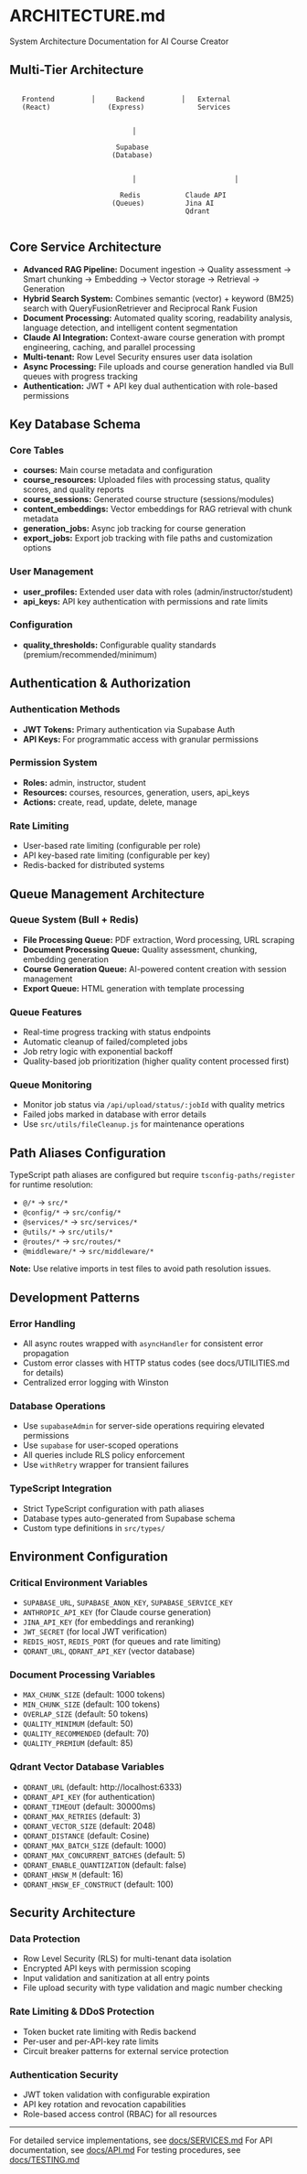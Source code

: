 # ARCHITECTURE.md

System Architecture Documentation for AI Course Creator

## Multi-Tier Architecture

```
                                                            
   Frontend         │     Backend         │   External      
   (React)              (Express)             Services      
                                                            
                                                      
                              │                        
                                                     
                          Supabase                   
                         (Database)                  
                                                     
                                                      
                              │                        │
                                                          
                           Redis           Claude API     
                         (Queues)          Jina AI        
                                           Qdrant         
                                                           
```

## Core Service Architecture

- **Advanced RAG Pipeline:** Document ingestion → Quality assessment → Smart chunking → Embedding → Vector storage → Retrieval → Generation
- **Hybrid Search System:** Combines semantic (vector) + keyword (BM25) search with QueryFusionRetriever and Reciprocal Rank Fusion
- **Document Processing:** Automated quality scoring, readability analysis, language detection, and intelligent content segmentation
- **Claude AI Integration:** Context-aware course generation with prompt engineering, caching, and parallel processing
- **Multi-tenant:** Row Level Security ensures user data isolation
- **Async Processing:** File uploads and course generation handled via Bull queues with progress tracking
- **Authentication:** JWT + API key dual authentication with role-based permissions

## Key Database Schema

### Core Tables
- **courses:** Main course metadata and configuration
- **course_resources:** Uploaded files with processing status, quality scores, and quality reports
- **course_sessions:** Generated course structure (sessions/modules)
- **content_embeddings:** Vector embeddings for RAG retrieval with chunk metadata
- **generation_jobs:** Async job tracking for course generation
- **export_jobs:** Export job tracking with file paths and customization options

### User Management
- **user_profiles:** Extended user data with roles (admin/instructor/student)
- **api_keys:** API key authentication with permissions and rate limits

### Configuration
- **quality_thresholds:** Configurable quality standards (premium/recommended/minimum)

## Authentication & Authorization

### Authentication Methods
- **JWT Tokens:** Primary authentication via Supabase Auth
- **API Keys:** For programmatic access with granular permissions

### Permission System
- **Roles:** admin, instructor, student
- **Resources:** courses, resources, generation, users, api_keys
- **Actions:** create, read, update, delete, manage

### Rate Limiting
- User-based rate limiting (configurable per role)
- API key-based rate limiting (configurable per key)
- Redis-backed for distributed systems

## Queue Management Architecture

### Queue System (Bull + Redis)
- **File Processing Queue:** PDF extraction, Word processing, URL scraping
- **Document Processing Queue:** Quality assessment, chunking, embedding generation
- **Course Generation Queue:** AI-powered content creation with session management
- **Export Queue:** HTML generation with template processing

### Queue Features
- Real-time progress tracking with status endpoints
- Automatic cleanup of failed/completed jobs
- Job retry logic with exponential backoff
- Quality-based job prioritization (higher quality content processed first)

### Queue Monitoring
- Monitor job status via `/api/upload/status/:jobId` with quality metrics
- Failed jobs marked in database with error details
- Use `src/utils/fileCleanup.js` for maintenance operations

## Path Aliases Configuration

TypeScript path aliases are configured but require `tsconfig-paths/register` for runtime resolution:
- `@/*` → `src/*`
- `@config/*` → `src/config/*` 
- `@services/*` → `src/services/*`
- `@utils/*` → `src/utils/*`
- `@routes/*` → `src/routes/*`
- `@middleware/*` → `src/middleware/*`

**Note:** Use relative imports in test files to avoid path resolution issues.

## Development Patterns

### Error Handling
- All async routes wrapped with `asyncHandler` for consistent error propagation
- Custom error classes with HTTP status codes (see docs/UTILITIES.md for details)
- Centralized error logging with Winston

### Database Operations
- Use `supabaseAdmin` for server-side operations requiring elevated permissions
- Use `supabase` for user-scoped operations
- All queries include RLS policy enforcement
- Use `withRetry` wrapper for transient failures

### TypeScript Integration
- Strict TypeScript configuration with path aliases
- Database types auto-generated from Supabase schema
- Custom type definitions in `src/types/`

## Environment Configuration

### Critical Environment Variables
- `SUPABASE_URL`, `SUPABASE_ANON_KEY`, `SUPABASE_SERVICE_KEY`
- `ANTHROPIC_API_KEY` (for Claude course generation)
- `JINA_API_KEY` (for embeddings and reranking)
- `JWT_SECRET` (for local JWT verification)
- `REDIS_HOST`, `REDIS_PORT` (for queues and rate limiting)
- `QDRANT_URL`, `QDRANT_API_KEY` (vector database)

### Document Processing Variables
- `MAX_CHUNK_SIZE` (default: 1000 tokens)
- `MIN_CHUNK_SIZE` (default: 100 tokens)
- `OVERLAP_SIZE` (default: 50 tokens)
- `QUALITY_MINIMUM` (default: 50)
- `QUALITY_RECOMMENDED` (default: 70)
- `QUALITY_PREMIUM` (default: 85)

### Qdrant Vector Database Variables
- `QDRANT_URL` (default: http://localhost:6333)
- `QDRANT_API_KEY` (for authentication)
- `QDRANT_TIMEOUT` (default: 30000ms)
- `QDRANT_MAX_RETRIES` (default: 3)
- `QDRANT_VECTOR_SIZE` (default: 2048)
- `QDRANT_DISTANCE` (default: Cosine)
- `QDRANT_MAX_BATCH_SIZE` (default: 1000)
- `QDRANT_MAX_CONCURRENT_BATCHES` (default: 5)
- `QDRANT_ENABLE_QUANTIZATION` (default: false)
- `QDRANT_HNSW_M` (default: 16)
- `QDRANT_HNSW_EF_CONSTRUCT` (default: 100)

## Security Architecture

### Data Protection
- Row Level Security (RLS) for multi-tenant data isolation
- Encrypted API keys with permission scoping
- Input validation and sanitization at all entry points
- File upload security with type validation and magic number checking

### Rate Limiting & DDoS Protection
- Token bucket rate limiting with Redis backend
- Per-user and per-API-key rate limits
- Circuit breaker patterns for external service protection

### Authentication Security
- JWT token validation with configurable expiration
- API key rotation and revocation capabilities
- Role-based access control (RBAC) for all resources

---

For detailed service implementations, see [docs/SERVICES.md](SERVICES.md)
For API documentation, see [docs/API.md](API.md)
For testing procedures, see [docs/TESTING.md](TESTING.md)